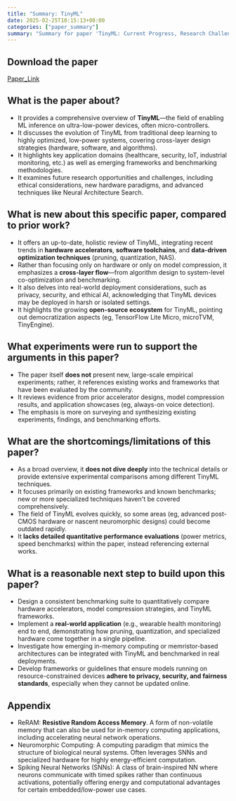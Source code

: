 ```yaml
---
title: "Summary: TinyML"
date: 2025-02-25T10:15:13+08:00
categories: ["paper_summary"]
summary: "Summary for paper 'TinyML: Current Progress, Research Challenges, and Future Roadmap'"
---
```


## Download the paper

[Paper_Link](https://ieeexplore.ieee.org/document/9586232)

## What is the paper about?

- It provides a comprehensive overview of **TinyML**—the field of enabling ML inference on ultra-low-power devices, often micro-controllers.
- It discusses the evolution of TinyML from traditional deep learning to highly optimized, low-power systems, covering cross-layer design strategies (hardware, software, and algorithms).
- It highlights key application domains (healthcare, security, IoT, industrial monitoring, etc.) as well as emerging frameworks and benchmarking methodologies.
- It examines future research opportunities and challenges, including ethical considerations, new hardware paradigms, and advanced techniques like Neural Architecture Search.

## What is new about this specific paper, compared to prior work?

- It offers an up-to-date, holistic review of TinyML, integrating recent trends in **hardware accelerators**, **software toolchains**, and **data-driven optimization techniques** (pruning, quantization, NAS).
- Rather than focusing only on hardware or only on model compression, it emphasizes a **cross-layer flow**—from algorithm design to system-level co-optimization and benchmarking.
- It also delves into real-world deployment considerations, such as privacy, security, and ethical AI, acknowledging that TinyML devices may be deployed in harsh or isolated settings.
- It highlights the growing **open-source ecosystem** for TinyML, pointing out democratization aspects (eg, TensorFlow Lite Micro, microTVM, TinyEngine).

## What experiments were run to support the arguments in this paper?

- The paper itself **does not** present new, large-scale empirical experiments; rather, it references existing works and frameworks that have been evaluated by the community.
- It reviews evidence from prior accelerator designs, model compression results, and application showcases (eg, always-on voice detection).
- The emphasis is more on surveying and synthesizing existing experiments, findings, and benchmarking efforts.

## What are the shortcomings/limitations of this paper?

- As a broad overview, it **does not dive deeply** into the technical details or provide extensive experimental comparisons among different TinyML techniques.
- It focuses primarily on existing frameworks and known benchmarks; new or more specialized techniques haven't be covered comprehensively.
- The field of TinyML evolves quickly, so some areas (eg, advanced post-CMOS hardware or nascent neuromorphic designs) could become outdated rapidly.
- It **lacks detailed quantitative performance evaluations** (power metrics, speed benchmarks) within the paper, instead referencing external works.

## What is a reasonable next step to build upon this paper?

- Design a consistent benchmarking suite to quantitatively compare hardware accelerators, model compression strategies, and TinyML frameworks.
- Implement a **real-world application** (e.g., wearable health monitoring) end to end, demonstrating how pruning, quantization, and specialized hardware come together in a single pipeline.
- Investigate how emerging in-memory computing or memristor-based architectures can be integrated with TinyML and benchmarked in real deployments.
- Develop frameworks or guidelines that ensure models running on resource-constrained devices **adhere to privacy, security, and fairness standards**, especially when they cannot be updated online.

## Appendix

- ReRAM: **Resistive Random Access Memory**. A form of non-volatile memory that can also be used for in-memory computing applications, including accelerating neural network operations.
- Neuromorphic Computing: A computing paradigm that mimics the structure of biological neural systems. Often leverages SNNs and specialized hardware for highly energy-efficient computation.
- Spiking Neural Networks (SNNs): A class of brain-inspired NN where neurons communicate with timed spikes rather than continuous activations, potentially offering energy and computational advantages for certain embedded/low-power use cases.
